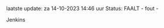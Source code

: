 laatste update: 
za 14-10-2023 14:46   uur 
Status: FAALT - fout - 
<div class="service R">Jenkins</div>